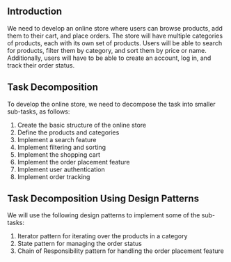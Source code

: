 ## Introduction
We need to develop an online store where users can browse products, add them to their cart, and place orders. The store will have multiple categories of products, each with its own set of products. Users will be able to search for products, filter them by category, and sort them by price or name. Additionally, users will have to be able to create an account, log in, and track their order status.

## Task Decomposition
To develop the online store, we need to decompose the task into smaller sub-tasks, as follows:

1. Create the basic structure of the online store
2. Define the products and categories
3. Implement a search feature
4. Implement filtering and sorting
5. Implement the shopping cart
6. Implement the order placement feature
7. Implement user authentication
8. Implement order tracking

## Task Decomposition Using Design Patterns
We will use the following design patterns to implement some of the sub-tasks:

1. Iterator pattern for iterating over the products in a category
2. State pattern for managing the order status
3. Chain of Responsibility pattern for handling the order placement feature